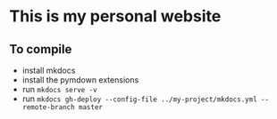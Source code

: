 # This is my personal website

## To compile

* install mkdocs
* install the pymdown extensions
* run `mkdocs serve -v`
* run `mkdocs gh-deploy --config-file ../my-project/mkdocs.yml --remote-branch master`

